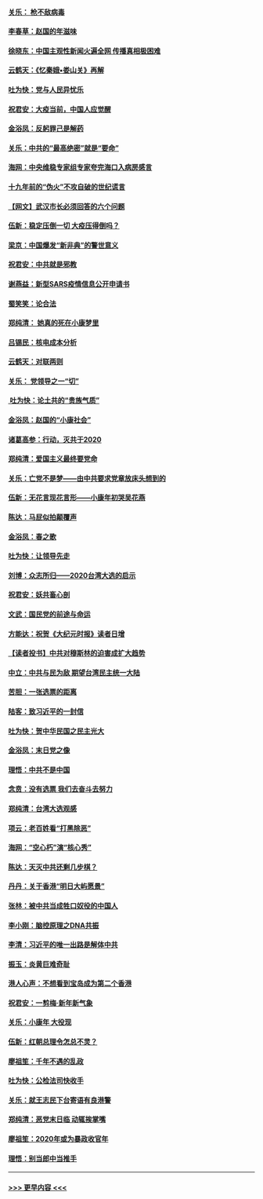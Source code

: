 #### [关乐： 枪不敌病毒](../pages/nsc993/n11826746.md?t=01281801) 
#### [李春草：赵国的年滋味](../pages/nsc993/n11826321.md?t=01281801) 
#### [徐晓东：中国主观性新闻火遍全网 传播真相极困难](../pages/nsc993/n11826508.md?t=01281801) 
#### [云鹤天：《忆秦娥▪娄山关》再解](../pages/nsc993/n11824682.md?t=01281801) 
#### [吐为快：党与人民异忧乐](../pages/nsc993/n11824660.md?t=01281801) 
#### [祝君安：大疫当前，中国人应觉醒](../pages/nsc993/n11821946.md?t=01281801) 
#### [金浴凤：反躬罪己是解药](../pages/nsc993/n11820280.md?t=01281801) 
#### [关乐：中共的“最高绝密”就是“要命”](../pages/nsc993/n11816946.md?t=01281801) 
#### [海网：中央维稳专家组专家夸完海口入病房感言](../pages/nsc993/n11815138.md?t=01281801) 
#### [十九年前的“伪火”不攻自破的世纪谎言](../pages/nsc993/n11813238.md?t=01281801) 
#### [【网文】武汉市长必须回答的六个问题](../pages/nsc993/n11813848.md?t=01281801) 
#### [伍新：稳定压倒一切 大疫压得倒吗？](../pages/nsc993/n11812634.md?t=01281801) 
#### [梁京：中国爆发“新非典”的警世意义](../pages/nsc993/n11812554.md?t=01281801) 
#### [祝君安：中共就是邪教](../pages/nsc993/n11812431.md?t=01281801) 
#### [谢燕益：新型SARS疫情信息公开申请书](../pages/nsc993/n11808840.md?t=01281801) 
#### [蜀笑笑：论合法](../pages/nsc993/n11808064.md?t=01281801) 
#### [郑纯清： 她真的死在小康梦里](../pages/nsc993/n11806623.md?t=01281801) 
#### [吕锡民：核电成本分析](../pages/nsc993/n11806284.md?t=01281801) 
#### [云鹤天：对联两则](../pages/nsc993/n11805957.md?t=01281801) 
#### [关乐： 党领导之一“切”](../pages/nsc993/n11804505.md?t=01281801) 
#### [ 吐为快：论土共的“贵族气质”](../pages/nsc993/n11804490.md?t=01281801) 
#### [金浴凤：赵国的“小康社会”](../pages/nsc993/n11804452.md?t=01281801) 
#### [诸葛高参：行动，灭共于2020](../pages/nsc993/n11804120.md?t=01281801) 
#### [郑纯清：爱国主义最终要党命](../pages/nsc993/n11802197.md?t=01281801) 
#### [关乐：亡党不是梦——由中共要求党章放床头想到的](../pages/nsc993/n11802156.md?t=01281801) 
#### [伍新：无花言现花言形——小康年初哭吴花燕](../pages/nsc993/n11800044.md?t=01281801) 
#### [陈达：马屁似拍颠覆声](../pages/nsc993/n11800010.md?t=01281801) 
#### [金浴凤：春之歌](../pages/nsc993/n11797687.md?t=01281801) 
#### [吐为快：让领导先走](../pages/nsc993/n11797512.md?t=01281801) 
#### [刘博：众志所归——2020台湾大选的启示](../pages/nsc993/n11796878.md?t=01281801) 
#### [祝君安：妖共畜心剖](../pages/nsc993/n11794273.md?t=01281801) 
#### [文武：国民党的前途与命运](../pages/nsc993/n11794198.md?t=01281801) 
#### [方能达：祝贺《大纪元时报》读者日增](../pages/nsc993/n11793807.md?t=01281801) 
#### [【读者投书】中共对穆斯林的迫害成扩大趋势](../pages/nsc993/n11791371.md?t=01281801) 
#### [中立：中共与民为敌 期望台湾民主统一大陆](../pages/nsc993/n11790392.md?t=01281801) 
#### [苦胆：一张选票的距离](../pages/nsc993/n11788914.md?t=01281801) 
#### [陆客：致习近平的一封信](../pages/nsc993/n11788867.md?t=01281801) 
#### [吐为快：贺中华民国之民主光大](../pages/nsc993/n11788618.md?t=01281801) 
#### [金浴凤：末日党之像](../pages/nsc993/n11787475.md?t=01281801) 
#### [理悟：中共不是中国](../pages/nsc993/n11787463.md?t=01281801) 
#### [念贲：没有选票  我们去奋斗去努力](../pages/nsc993/n11787398.md?t=01281801) 
#### [郑纯清：台湾大选观感](../pages/nsc993/n11786210.md?t=01281801) 
#### [项云：老百姓看“打黑除恶”](../pages/nsc993/n11785398.md?t=01281801) 
#### [海网：“空心朽”演“核心秀”](../pages/nsc993/n11783874.md?t=01281801) 
#### [陈达：天灭中共还剩几步棋？](../pages/nsc993/n11783719.md?t=01281801) 
#### [丹丹：关于香港“明日大屿愿景”](../pages/nsc993/n11783273.md?t=01281801) 
#### [张林：被中共当成牲口奴役的中国人](../pages/nsc993/n11782397.md?t=01281801) 
#### [李小刚：脑控原理之DNA共振](../pages/nsc993/n11780962.md?t=01281801) 
#### [李清：习近平的唯一出路是解体中共](../pages/nsc993/n11780866.md?t=01281801) 
#### [振玉：炎黄巨难奇耻](../pages/nsc993/n11779632.md?t=01281801) 
#### [港人心声：不想看到宝岛成为第二个香港](../pages/nsc993/n11778817.md?t=01281801) 
#### [祝君安：一剪梅‧新年新气象](../pages/nsc993/n11776340.md?t=01281801) 
#### [关乐：小康年 大役现](../pages/nsc993/n11774213.md?t=01281801) 
#### [伍新：红朝总理令怎总不灵？](../pages/nsc993/n11770813.md?t=01281801) 
#### [廖祖笙：千年不遇的乱政](../pages/nsc993/n11770373.md?t=01281801) 
#### [吐为快：公检法司快收手](../pages/nsc993/n11770359.md?t=01281801) 
#### [关乐：就王志民下台寄语有良港警](../pages/nsc993/n11769903.md?t=01281801) 
#### [郑纯清：恶党末日临 动辄挨掌嘴](../pages/nsc993/n11769356.md?t=01281801) 
#### [廖祖笙：2020年或为暴政收官年](../pages/nsc993/n11768216.md?t=01281801) 
#### [理悟：别当郎中当推手](../pages/nsc993/n11768243.md?t=01281801) 

----
#### [ >>> 更早内容 <<< ](../indexes/nsc993-earlier.md)

